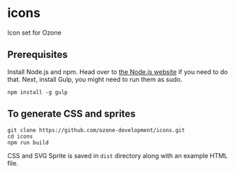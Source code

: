 # icons
Icon set for Ozone

## Prerequisites
Install Node.js and npm. Head over to [the Node.js website](http://nodejs.org/) if you need to do that. Next, install Gulp, you might need to run them as sudo.
```
npm install -g gulp
```

## To generate CSS and sprites

```
git clone https://github.com/ozone-development/icons.git
cd icons
npm run build
```

CSS and SVG Sprite is saved in `dist` directory along with an example HTML file.
